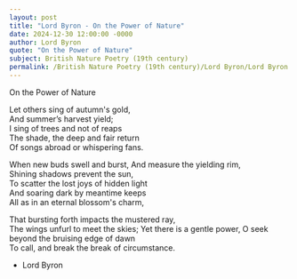 ```yaml
---
layout: post
title: "Lord Byron - On the Power of Nature"
date: 2024-12-30 12:00:00 -0000
author: Lord Byron
quote: "On the Power of Nature"
subject: British Nature Poetry (19th century)
permalink: /British Nature Poetry (19th century)/Lord Byron/Lord Byron - On the Power of Nature
---
```


On the Power of Nature

Let others sing of autumn's gold,  
And summer’s harvest yield;  
I sing of trees and not of reaps  
The shade, the deep and fair return  
Of songs abroad or whispering fans.

When new buds swell and burst,
And measure the yielding rim,  
Shining shadows prevent the sun,  
To scatter the lost joys of hidden light   
And soaring dark by meantime keeps  
All as in an eternal blossom's charm,  

That bursting forth impacts the mustered ray,  
The wings unfurl to meet the skies;
Yet there is a gentle power,
O seek beyond the bruising edge of dawn  
To call, and break the break of circumstance.

- Lord Byron
